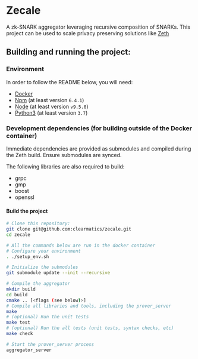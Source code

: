 # Zecale

A zk-SNARK aggregator leveraging recursive composition of SNARKs.
This project can be used to scale privacy preserving solutions like [Zeth](https://github.com/clearmatics/zeth)

## Building and running the project:

### Environment

In order to follow the README below, you will need:
- [Docker](https://www.docker.com/get-started)
- [Npm](https://www.npmjs.com/get-npm) (at least version `6.4.1`)
- [Node](https://nodejs.org/en/) (at least version `v9.5.0`)
- [Python3](https://www.python.org/downloads/) (at least version `3.7`)

### Development dependencies (for building outside of the Docker container)

Immediate dependencies are provided as submodules and compiled during
the Zeth build. Ensure submodules are synced.

The following libraries are also required to build:

- grpc
- gmp
- boost
- openssl

#### Build the project

```bash
# Clone this repository:
git clone git@github.com:clearmatics/zecale.git
cd zecale

# All the commands below are run in the docker container
# Configure your environment
. ./setup_env.sh

# Initialize the submodules
git submodule update --init --recursive

# Compile the aggregator
mkdir build
cd build
cmake .. [<flags (see below)>]
# Compile all libraries and tools, including the prover_server
make
# (optional) Run the unit tests
make test
# (optional) Run the all tests (unit tests, syntax checks, etc)
make check

# Start the prover_server process
aggregator_server
```
